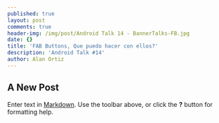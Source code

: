 ```yaml
---
published: true
layout: post
comments: true
header-img: /img/post/Android Talk 14 - BannerTalks-FB.jpg
date: {}
title: 'FAB Buttons, Que puedo hacer con ellos?'
description: 'Android Talk #14'
author: Alan Ortiz
---
```

## A New Post

Enter text in [Markdown](http://daringfireball.net/projects/markdown/). Use the toolbar above, or click the **?** button for formatting help.
